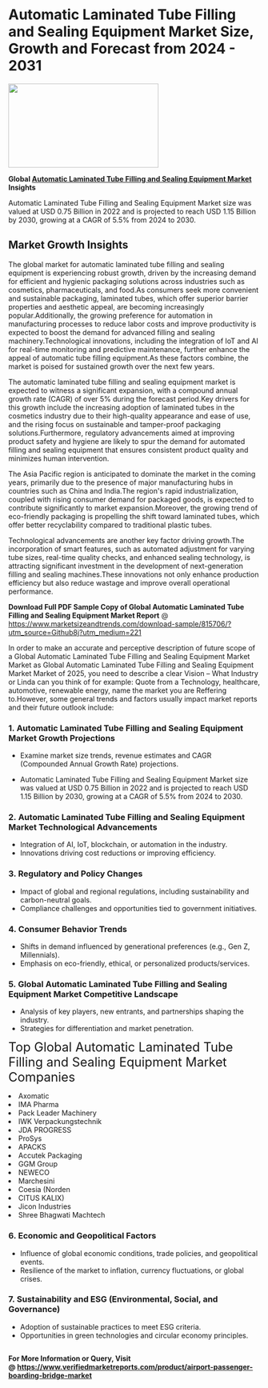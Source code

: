 <H1>Automatic Laminated Tube Filling and Sealing Equipment Market Size, Growth and Forecast from 2024 - 2031</H1><img class="aligncenter size-medium wp-image-584254" src="https://thirdeyenews.in/wp-content/uploads/2024/09/Global-Market-Research-300x168.jpeg" alt="" width="300" height="168" /><p><strong>Global&nbsp;<a href="https://www.marketsizeandtrends.com/download-sample/815706/?utm_source=Github8j?utm_medium=221">Automatic Laminated Tube Filling and Sealing Equipment Market</a> Insights</strong></p><p>Automatic Laminated Tube Filling and Sealing Equipment Market size was valued at USD 0.75 Billion in 2022 and is projected to reach USD 1.15 Billion by 2030, growing at a CAGR of 5.5% from 2024 to 2030.</p><p><h2>Market Growth Insights</h2> <p>The global market for automatic laminated tube filling and sealing equipment is experiencing robust growth, driven by the increasing demand for efficient and hygienic packaging solutions across industries such as cosmetics, pharmaceuticals, and food.As consumers seek more convenient and sustainable packaging, laminated tubes, which offer superior barrier properties and aesthetic appeal, are becoming increasingly popular.Additionally, the growing preference for automation in manufacturing processes to reduce labor costs and improve productivity is expected to boost the demand for advanced filling and sealing machinery.Technological innovations, including the integration of IoT and AI for real-time monitoring and predictive maintenance, further enhance the appeal of automatic tube filling equipment.As these factors combine, the market is poised for sustained growth over the next few years.</p> <p>The automatic laminated tube filling and sealing equipment market is expected to witness a significant expansion, with a compound annual growth rate (CAGR) of over 5% during the forecast period.Key drivers for this growth include the increasing adoption of laminated tubes in the cosmetics industry due to their high-quality appearance and ease of use, and the rising focus on sustainable and tamper-proof packaging solutions.Furthermore, regulatory advancements aimed at improving product safety and hygiene are likely to spur the demand for automated filling and sealing equipment that ensures consistent product quality and minimizes human intervention.</p> <p>The Asia Pacific region is anticipated to dominate the market in the coming years, primarily due to the presence of major manufacturing hubs in countries such as China and India.The region's rapid industrialization, coupled with rising consumer demand for packaged goods, is expected to contribute significantly to market expansion.Moreover, the growing trend of eco-friendly packaging is propelling the shift toward laminated tubes, which offer better recyclability compared to traditional plastic tubes.</p> <p>Technological advancements are another key factor driving growth.The incorporation of smart features, such as automated adjustment for varying tube sizes, real-time quality checks, and enhanced sealing technology, is attracting significant investment in the development of next-generation filling and sealing machines.These innovations not only enhance production efficiency but also reduce wastage and improve overall operational performance.</p> <p><span class=""><strong>Download Full PDF Sample Copy of Global Automatic Laminated Tube Filling and Sealing Equipment Market Report</strong> @ <a href="https://www.marketsizeandtrends.com/download-sample/815706/?utm_source=Github8j?utm_medium=221" target="_blank">https://www.marketsizeandtrends.com/download-sample/815706/?utm_source=Github8j?utm_medium=221</a></span></p><p>In order to make an accurate and perceptive description of future scope of a Global&nbsp;Automatic Laminated Tube Filling and Sealing Equipment Market Market as Global&nbsp;Automatic Laminated Tube Filling and Sealing Equipment Market Market of 2025, you need to describe a clear Vision &ndash; What Industry or Linda can you think of for example: Quote from a Technology, healthcare, automotive, renewable energy, name the market you are Reffering to.However, some general trends and factors usually impact market reports and their future outlook include:</p><h3>1.&nbsp;<strong>Automatic Laminated Tube Filling and Sealing Equipment Market Growth Projections</strong></h3><ul><li>Examine market size trends, revenue estimates and CAGR (Compounded Annual Growth Rate) projections.</li><li><p>Automatic Laminated Tube Filling and Sealing Equipment Market size was valued at USD 0.75 Billion in 2022 and is projected to reach USD 1.15 Billion by 2030, growing at a CAGR of 5.5% from 2024 to 2030.</p></li></ul><h3>2.&nbsp;<strong>Automatic Laminated Tube Filling and Sealing Equipment Market Technological Advancements</strong></h3><ul><li>Integration of AI, IoT, blockchain, or automation in the industry.</li><li>Innovations driving cost reductions or improving efficiency.</li></ul><h3>3.&nbsp;<strong>Regulatory and Policy Changes</strong></h3><ul><li>Impact of global and regional regulations, including sustainability and carbon-neutral goals.</li><li>Compliance challenges and opportunities tied to government initiatives.</li></ul><h3>4.&nbsp;<strong>Consumer Behavior Trends</strong></h3><ul><li>Shifts in demand influenced by generational preferences (e.g., Gen Z, Millennials).</li><li>Emphasis on eco-friendly, ethical, or personalized products/services.</li></ul><h3>5.&nbsp;<strong>Global Automatic Laminated Tube Filling and Sealing Equipment Market Competitive Landscape</strong></h3><ul><li>Analysis of key players, new entrants, and partnerships shaping the industry.</li><li>Strategies for differentiation and market penetration.</li></ul><p data-pm-slice="1 1 []"><span style="color: inherit; font-family: inherit; font-size: 25px;">Top Global Automatic Laminated Tube Filling and Sealing Equipment Market Companies</span></p><div class="" data-test-id=""><p><li>Axomatic</li><li> IMA Pharma</li><li> Pack Leader Machinery</li><li> IWK Verpackungstechnik</li><li> JDA PROGRESS</li><li> ProSys</li><li> APACKS</li><li> Accutek Packaging</li><li> GGM Group</li><li> NEWECO</li><li> Marchesini</li><li> Coesia (Norden</li><li> CITUS KALIX)</li><li> Jicon Industries</li><li> Shree Bhagwati Machtech</li></p></div><h3>6.&nbsp;<strong>Economic and Geopolitical Factors</strong></h3><ul><li>Influence of global economic conditions, trade policies, and geopolitical events.</li><li>Resilience of the market to inflation, currency fluctuations, or global crises.</li></ul><h3>7.&nbsp;<strong>Sustainability and ESG (Environmental, Social, and Governance)</strong></h3><ul><li>Adoption of sustainable practices to meet ESG criteria.</li><li>Opportunities in green technologies and circular economy principles.</li></ul><h2><strong style="font-size: 14px;">For More Information or Query, Visit @&nbsp;</strong><a style="background-color: #ffffff; font-size: 14px;" href="https://www.marketsizeandtrends.com/report/automatic-laminated-tube-filling-and-sealing-equipment-market/" target="_blank">https://www.verifiedmarketreports.com/product/airport-passenger-boarding-bridge-market</a></h2>